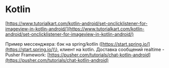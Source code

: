 # Kotlin

[https://www.tutorialkart.com/kotlin-android/set-onclicklistener-for-imageview-in-kotlin-android/](https://www.tutorialkart.com/kotlin-android/set-onclicklistener-for-imageview-in-kotlin-android/)

Пример мессенджера: бэк на spring/kotlin \([https://start.spring.io/](https://start.spring.io/)\), клиент на kotlin. Доставка сообщений realtime - Pusher Framework: [https://pusher.com/tutorials/chat-kotlin-android](https://pusher.com/tutorials/chat-kotlin-android)

